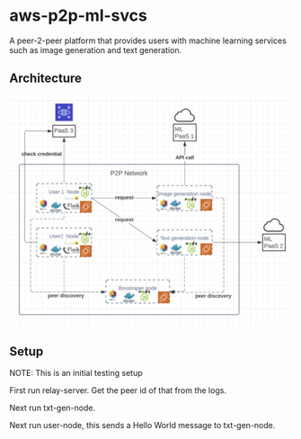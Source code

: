 # aws-p2p-ml-svcs

A peer-2-peer platform that provides users with machine learning services such as image generation and text generation.

## Architecture
![](assets/diagram.png)

## Setup

NOTE: This is an initial testing setup

First run relay-server. Get the peer id of that from the logs.

Next run txt-gen-node.

Next run user-node, this sends a Hello World message to txt-gen-node.
